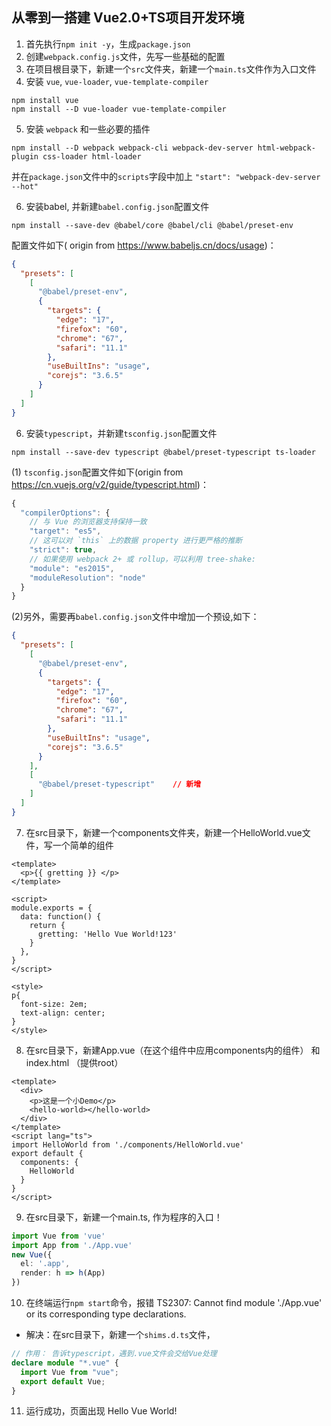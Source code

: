 ## 从零到一搭建 Vue2.0+TS项目开发环境
1. 首先执行`npm init -y`，生成`package.json`
2. 创建`webpack.config.js`文件，先写一些基础的配置
3. 在项目根目录下，新建一个`src`文件夹，新建一个`main.ts`文件作为入口文件
4. 安装 `vue`, `vue-loader`, `vue-template-compiler`
```
npm install vue
npm install --D vue-loader vue-template-compiler 
```
5. 安装 `webpack` 和一些必要的插件
```
npm install --D webpack webpack-cli webpack-dev-server html-webpack-plugin css-loader html-loader
```
并在`package.json`文件中的`scripts`字段中加上 `"start": "webpack-dev-server --hot"`

6. 安装babel, 并新建`babel.config.json`配置文件
```
npm install --save-dev @babel/core @babel/cli @babel/preset-env 
```
配置文件如下( origin from https://www.babeljs.cn/docs/usage)：
```json
{
  "presets": [
    [
      "@babel/preset-env",
      {
        "targets": {
          "edge": "17",
          "firefox": "60",
          "chrome": "67",
          "safari": "11.1"
        },
        "useBuiltIns": "usage",
        "corejs": "3.6.5"
      }
    ]
  ]
}
```
6. 安装`typescript`，并新建`tsconfig.json`配置文件
```
npm install --save-dev typescript @babel/preset-typescript ts-loader
```
(1) `tsconfig.json`配置文件如下(origin from https://cn.vuejs.org/v2/guide/typescript.html)： 
```js
{
  "compilerOptions": {
    // 与 Vue 的浏览器支持保持一致
    "target": "es5",
    // 这可以对 `this` 上的数据 property 进行更严格的推断
    "strict": true,
    // 如果使用 webpack 2+ 或 rollup，可以利用 tree-shake:
    "module": "es2015",
    "moduleResolution": "node"
  }
}
```
(2)另外，需要再`babel.config.json`文件中增加一个预设,如下：
```json
{
  "presets": [
    [
      "@babel/preset-env",
      {
        "targets": {
          "edge": "17",
          "firefox": "60",
          "chrome": "67",
          "safari": "11.1"
        },
        "useBuiltIns": "usage",
        "corejs": "3.6.5"
      }
    ],
    [
      "@babel/preset-typescript"    // 新增
    ]
  ]
}
```
7. 在src目录下，新建一个components文件夹，新建一个HelloWorld.vue文件，写一个简单的组件
```vue
<template>
  <p>{{ gretting }} </p>
</template>

<script>
module.exports = {
  data: function() {
    return {
      gretting: 'Hello Vue World!123'
    }
  },
}
</script>

<style>
p{
  font-size: 2em;
  text-align: center;
}
</style>
```
8. 在src目录下，新建App.vue（在这个组件中应用components内的组件） 和 index.html （提供root）
```vue
<template>
  <div>
    <p>这是一个小Demo</p>
    <hello-world></hello-world>
  </div> 
</template>
<script lang="ts">
import HelloWorld from './components/HelloWorld.vue'
export default {
  components: {
    HelloWorld
  }
}
</script>
```
9. 在src目录下，新建一个main.ts, 作为程序的入口！
```ts
import Vue from 'vue'
import App from './App.vue'
new Vue({
  el: '.app',
  render: h => h(App)
})
```
10. 在终端运行`npm start`命令，报错 TS2307: Cannot find module './App.vue' or its corresponding type declarations.
- 解决：在src目录下，新建一个`shims.d.ts`文件，
```ts
// 作用： 告诉typescript，遇到.vue文件会交给Vue处理
declare module "*.vue" {
  import Vue from "vue";
  export default Vue;
}
```

11. 运行成功，页面出现 Hello Vue World!




